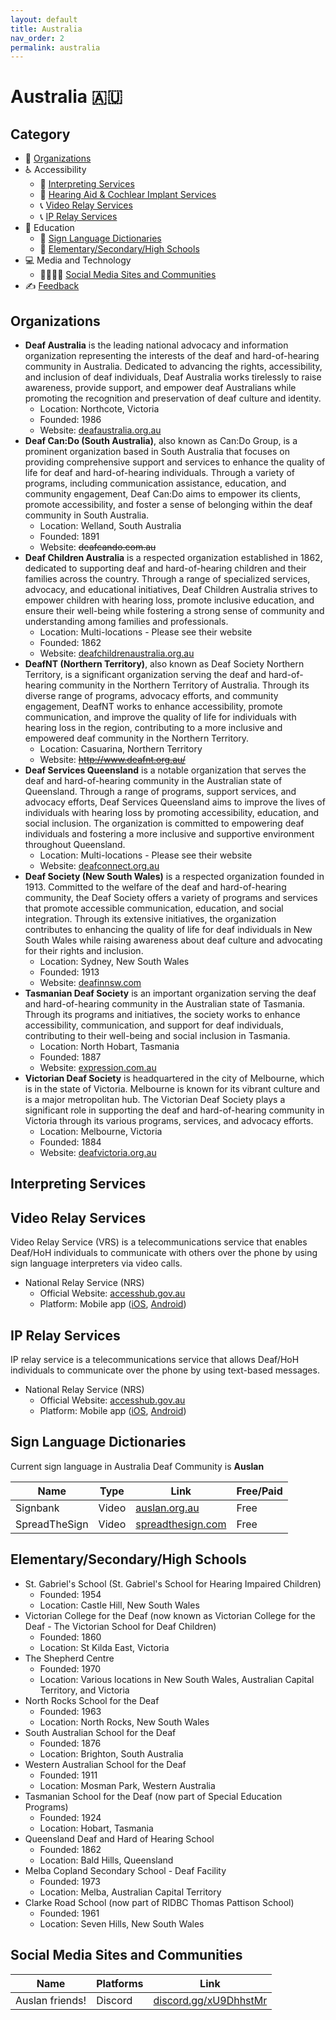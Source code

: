 ```yaml
---
layout: default
title: Australia
nav_order: 2
permalink: australia
---
```

# Australia :australia:
## Category
- 🏢 [Organizations](#organizations)
- ♿ Accessibility 
  - 💬 [Interpreting Services](#interpreting-services)
  - 🦻 [Hearing Aid & Cochlear Implant Services](#hearing-aid-&-cochlear-impant-services)
  - 📞 [Video Relay Services](#video-relay-services)
  - 📞 [IP Relay Services](#ip-relay-services)
- 📖 Education
    - 👋 [Sign Language Dictionaries](#sign-language-dictionaries)
    - 🏫 [Elementary/Secondary/High Schools](#elementarysecondaryhigh-schools)
- 💻 Media and Technology
  - 👨‍👩‍👧‍👦 [Social Media Sites and Communities](#social-media-sites-and-communities)
- ✍️ [Feedback](#feedback)

## Organizations
- **Deaf Australia** is the leading national advocacy and information organization representing the interests of the deaf and hard-of-hearing community in Australia. Dedicated to advancing the rights, accessibility, and inclusion of deaf individuals, Deaf Australia works tirelessly to raise awareness, provide support, and empower deaf Australians while promoting the recognition and preservation of deaf culture and identity.
  - Location: Northcote, Victoria
  - Founded: 1986 
  - Website: [deafaustralia.org.au](https://deafaustralia.org.au/)
- **Deaf Can:Do (South Australia)**, also known as Can:Do Group, is a prominent organization based in South Australia that focuses on providing comprehensive support and services to enhance the quality of life for deaf and hard-of-hearing individuals. Through a variety of programs, including communication assistance, education, and community engagement, Deaf Can:Do aims to empower its clients, promote accessibility, and foster a sense of belonging within the deaf community in South Australia.
  - Location: Welland, South Australia
  - Founded: 1891
  - Website: ~~deafcando.com.au~~
- **Deaf Children Australia** is a respected organization established in 1862, dedicated to supporting deaf and hard-of-hearing children and their families across the country. Through a range of specialized services, advocacy, and educational initiatives, Deaf Children Australia strives to empower children with hearing loss, promote inclusive education, and ensure their well-being while fostering a strong sense of community and understanding among families and professionals.
  - Location: Multi-locations - Please see their website
  - Founded: 1862
  - Website: [deafchildrenaustralia.org.au](https://www.deafchildrenaustralia.org.au/)
- **DeafNT (Northern Territory)**, also known as Deaf Society Northern Territory, is a significant organization serving the deaf and hard-of-hearing community in the Northern Territory of Australia. Through its diverse range of programs, advocacy efforts, and community engagement, DeafNT works to enhance accessibility, promote communication, and improve the quality of life for individuals with hearing loss in the region, contributing to a more inclusive and empowered deaf community in the Northern Territory.
  - Location: Casuarina, Northern Territory
  - Website: ~~http://www.deafnt.org.au/~~
- **Deaf Services Queensland** is a notable organization that serves the deaf and hard-of-hearing community in the Australian state of Queensland. Through a range of programs, support services, and advocacy efforts, Deaf Services Queensland aims to improve the lives of individuals with hearing loss by promoting accessibility, education, and social inclusion. The organization is committed to empowering deaf individuals and fostering a more inclusive and supportive environment throughout Queensland.
  - Location: Multi-locations - Please see their website
  - Website: [deafconnect.org.au](https://deafconnect.org.au/)
- **Deaf Society (New South Wales)** is a respected organization founded in 1913. Committed to the welfare of the deaf and hard-of-hearing community, the Deaf Society offers a variety of programs and services that promote accessible communication, education, and social integration. Through its extensive initiatives, the organization contributes to enhancing the quality of life for deaf individuals in New South Wales while raising awareness about deaf culture and advocating for their rights and inclusion.
  - Location: Sydney, New South Wales
  - Founded: 1913
  - Website: [deafinnsw.com](https://deafinnsw.com/ds-history)
- **Tasmanian Deaf Society** is an important organization serving the deaf and hard-of-hearing community in the Australian state of Tasmania. Through its programs and initiatives, the society works to enhance accessibility, communication, and support for deaf individuals, contributing to their well-being and social inclusion in Tasmania.
  - Location: North Hobart, Tasmania
  - Founded: 1887 
  - Website: [expression.com.au](https://www.expression.com.au/)
- **Victorian Deaf Society** is headquartered in the city of Melbourne, which is in the state of Victoria. Melbourne is known for its vibrant culture and is a major metropolitan hub. The Victorian Deaf Society plays a significant role in supporting the deaf and hard-of-hearing community in Victoria through its various programs, services, and advocacy efforts.
  - Location: Melbourne, Victoria
  - Founded: 1884
  - Website: [deafvictoria.org.au](https://www.deafvictoria.org.au/)

## Interpreting Services

## Video Relay Services
Video Relay Service (VRS) is a telecommunications service that enables Deaf/HoH individuals to communicate with others over the phone by using sign language interpreters via video calls.

- National Relay Service (NRS)
  - Official Website: [accesshub.gov.au](https://www.accesshub.gov.au/about-the-nrs)
  - Platform: Mobile app ([iOS](https://apps.apple.com/au/app/nrs/id1483420984), [Android](https://play.google.com/store/apps/details?id=au.gov.doca.nrs))

## IP Relay Services
IP relay service is a telecommunications service that allows Deaf/HoH individuals to communicate over the phone by using text-based messages.

- National Relay Service (NRS)
  - Official Website: [accesshub.gov.au](https://www.accesshub.gov.au/about-the-nrs)
  - Platform: Mobile app ([iOS](https://apps.apple.com/au/app/nrs/id1483420984), [Android](https://play.google.com/store/apps/details?id=au.gov.doca.nrs))

## Sign Language Dictionaries
Current sign language in Australia Deaf Community is **Auslan**

| Name | Type | Link | Free/Paid |
|------|------|------|-----------|
| Signbank | Video | [auslan.org.au](https://auslan.org.au/dictionary/) | Free |
| SpreadTheSign | Video | [spreadthesign.com](https://www.spreadthesign.com/) | Free |

## Elementary/Secondary/High Schools
- St. Gabriel's School (St. Gabriel's School for Hearing Impaired Children)
  - Founded: 1954
  - Location: Castle Hill, New South Wales
- Victorian College for the Deaf (now known as Victorian College for the Deaf - The Victorian School for Deaf Children)
  - Founded: 1860
  - Location: St Kilda East, Victoria
- The Shepherd Centre
  - Founded: 1970
  - Location: Various locations in New South Wales, Australian Capital Territory, and Victoria
- North Rocks School for the Deaf
  - Founded: 1963
  - Location: North Rocks, New South Wales
- South Australian School for the Deaf
  - Founded: 1876
  - Location: Brighton, South Australia
- Western Australian School for the Deaf
  - Founded: 1911
  - Location: Mosman Park, Western Australia
- Tasmanian School for the Deaf (now part of Special Education Programs)
  - Founded: 1924
  - Location: Hobart, Tasmania
- Queensland Deaf and Hard of Hearing School
  - Founded: 1862
  - Location: Bald Hills, Queensland
- Melba Copland Secondary School - Deaf Facility
  - Founded: 1973
  - Location: Melba, Australian Capital Territory
- Clarke Road School (now part of RIDBC Thomas Pattison School)
  - Founded: 1961
  - Location: Seven Hills, New South Wales

## Social Media Sites and Communities

| Name | Platforms | Link |
|------|-----------|------|
| Auslan friends! | Discord | [discord.gg/xU9DhhstMr](https://discord.com/invite/xU9DhhstMr) |
